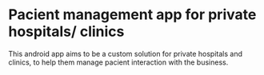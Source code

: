 # Pacient management app for private hospitals/ clinics
This android app aims to be a custom solution for private hospitals and clinics, to help them manage pacient interaction with the business.

